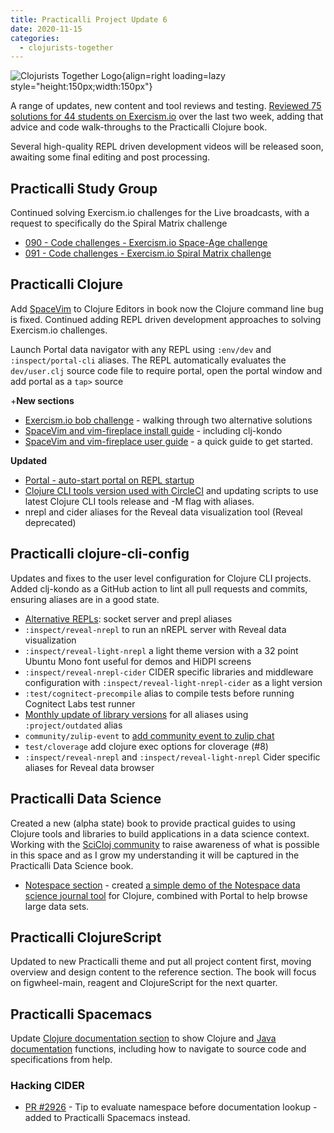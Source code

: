 ```yaml
---
title: Practicalli Project Update 6
date: 2020-11-15
categories:
  - clojurists-together
---
```


![Clojurists Together Logo](https://raw.githubusercontent.com/practicalli/graphic-design/live/buttons/practicalli-clojurists-together-button.svg){align=right loading=lazy style="height:150px;width:150px"}

A range of updates, new content and tool reviews and testing.  [Reviewed 75 solutions for 44 students on Exercism.io](https://twitter.com/practical_li/status/1327671242388893697) over the last two week, adding that advice and code walk-throughs to the Practicalli Clojure book.

Several high-quality REPL driven development videos will be released soon, awaiting some final editing and post processing.

<!-- more -->

## Practicalli Study Group
Continued solving Exercism.io challenges for the Live broadcasts, with a request to specifically do the Spiral Matrix challenge
* [090 - Code challenges - Exercism.io Space-Age challenge](https://youtu.be/7-LCVAtkP9o)
* [091 - Code challenges - Exercism.io Spiral Matrix challenge](https://youtu.be/Z5C7X1UN8yo)


## Practicalli Clojure
Add [SpaceVim](https://spacevim.org/) to Clojure Editors in book now the Clojure command line bug is fixed.  Continued adding REPL driven development approaches to solving Exercism.io challenges.

Launch Portal data navigator with any REPL using `:env/dev` and `:inspect/portal-cli` aliases. The REPL automatically evaluates the `dev/user.clj` source code file to require portal, open the portal window and add portal as a `tap>` source

+**New sections**
* [Exercism.io bob challenge](http://practical.li/clojure/coding-challenges/exercism/bob.html) - walking through two alternative solutions
* [SpaceVim and vim-fireplace install guide](http://practical.li/clojure/clojure-editors/editor-install-guides/spacevim-fireplace.html) - including clj-kondo
* [SpaceVim and vim-fireplace user guide](http://practical.li/clojure/clojure-editors/editor-user-guides/spacevim-fireplace.html) - a quick guide to get started.

**Updated**
* [Portal - auto-start portal on REPL startup](https://practical.li/clojure/data-inspector/portal/#open-portal-on-repl-startup)
* [Clojure CLI tools version used with CircleCI](http://practical.li/clojure/continuous-integration/circle-ci/) and updating scripts to use latest Clojure CLI tools release and -M flag with aliases.
* nrepl and cider aliases for the Reveal data visualization tool (Reveal deprecated)


## Practicalli clojure-cli-config
Updates and fixes to the user level configuration for Clojure CLI projects.  Added clj-kondo as a GitHub action to lint all pull requests and commits, ensuring aliases are in a good state.

* [Alternative REPLs](https://github.com/practicalli/clojure-cli-config#alternative-repls): socket server and prepl aliases
* `:inspect/reveal-nrepl` to run an nREPL server with Reveal data visualization
* `:inspect/reveal-light-nrepl` a light theme version with a 32 point Ubuntu Mono font useful for demos and HiDPI screens
* `:inspect/reveal-nrepl-cider` CIDER specific libraries and middleware configuration with `:inspect/reveal-light-nrepl-cider` as a light version
* `:test/cognitect-precompile` alias to compile tests before running Cognitect Labs test runner
* [Monthly update of library versions](https://github.com/practicalli/clojure-cli-config/blob/live/CHANGELOG.org#2020-11-08) for all aliases using `:project/outdated` alias
* `community/zulip-event` to [add community event to zulip chat](https://github.com/practicalli/clojure-cli-config#community-activities)
* `test/cloverage` add clojure exec options for cloverage (#8)
* `:inspect/reveal-nrepl` and `:inspect/reveal-light-nrepl` Cider specific aliases for Reveal data browser


## Practicalli Data Science
Created a new (alpha state) book to provide practical guides to using Clojure tools and libraries to build applications in a data science context.  Working with the [SciCloj community](https://scicloj.github.io/) to raise awareness of what is possible in this space and as I grow my understanding it will be captured in the Practicalli Data Science book.

* [Notespace section](https://practical.li/clojure-data-science/notebooks/notespace/) - created [a simple demo of the Notespace data science journal tool](https://github.com/practicalli/scicloj-notespace-simple-demo) for Clojure, combined with Portal to help browse large data sets.

## Practicalli ClojureScript
Updated to new Practicalli theme and put all project content first, moving overview and design content to the reference section.  The book will focus on figwheel-main, reagent and ClojureScript for the next quarter.

## Practicalli Spacemacs
Update [Clojure documentation section](https://practical.li/spacemacs/documentation/cider-doc/) to show Clojure and [Java documentation](https://practical.li/spacemacs/documentation/javadoc.html) functions, including how to navigate to source code and specifications from help.

### Hacking CIDER
* [PR #2926](https://github.com/clojure-emacs/cider/pull/2926) - Tip to evaluate namespace before documentation lookup - added to Practicalli Spacemacs instead.
